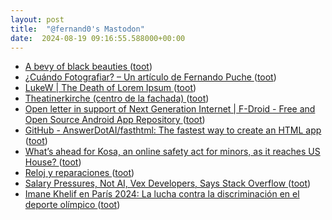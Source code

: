 ```yaml
---
layout: post
title:  "@fernand0's Mastodon"
date:  2024-08-19 09:16:55.588000+00:00
---
```

*  [A bevy of black beauties ](http://prairiebreak.blogspot.com/2024/07/a-bevy-of-black-beauties.htm) ([toot](https://mastodon.social/@fernand0/112987931645292145))
*  [¿Cuándo Fotografiar? – Un artículo de Fernando Puche ](https://valentinsama.blogspot.com/2024/07/cuando-fotografiar-un-articulo-de.htm) ([toot](https://mastodon.social/@fernand0/112987810532495447))
*  [LukeW \| The Death of Lorem Ipsum ](https://www.lukew.com/ff/entry.asp?207) ([toot](https://mastodon.social/@fernand0/112987554049807020))
*  [Theatinerkirche (centro de la fachada) ](https://www.flickr.com/photos/fernand0/53916032478) ([toot](https://mastodon.social/@fernand0/112986860309982438))
*  [Open letter in support of Next Generation Internet \| F-Droid - Free and Open Source Android App Repository ](https://f-droid.org/en/2024/07/23/ngi-funding-open-letter.htm) ([toot](https://mastodon.social/@fernand0/112986771070874220))
*  [GitHub - AnswerDotAI/fasthtml: The fastest way to create an HTML app ](https://github.com/AnswerDotAI/fasthtm) ([toot](https://mastodon.social/@fernand0/112986076251424632))
*  [What’s ahead for Kosa, an online safety act for minors, as it reaches US House? ](https://www.theguardian.com/us-news/article/2024/aug/03/kids-online-safety-act-senat) ([toot](https://mastodon.social/@fernand0/112984224487623587))
*  [Reloj y reparaciones ](https://avecesunafoto.wordpress.com/2024/08/18/reloj-y-reparaciones) ([toot](https://mastodon.social/@fernand0/112983992632383398))
*  [Salary Pressures, Not AI, Vex Developers, Says Stack Overflow ](https://thenewstack.io/salary-pressures-not-ai-vex-developers-says-stack-overflow) ([toot](https://mastodon.social/@fernand0/112983874212099123))
*  [Imane Khelif en París 2024: La lucha contra la discriminación en el deporte olímpico ](https://www.articulo14.es/deportes/juegos-olimpicos/imane-khelif-en-paris-2024-la-lucha-contra-la-discriminacion-en-el-deporte-olimpico-20240801.htm) ([toot](https://mastodon.social/@fernand0/112983710991263623))

